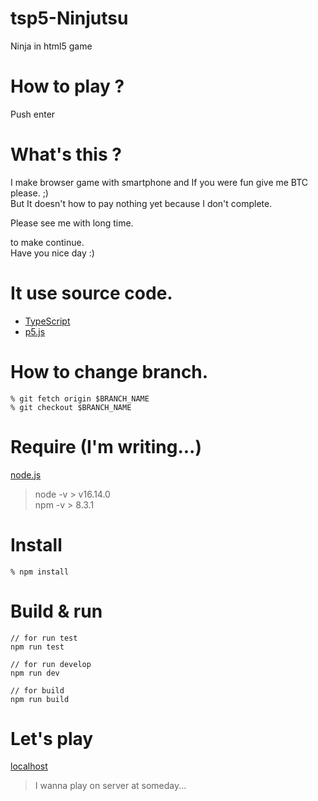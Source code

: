 # tsp5-Ninjutsu
Ninja in html5 game

# How to play ?
Push enter

# What's this ?
I make browser game with smartphone and If you were fun give me BTC please. ;)   
But It doesn't how to pay nothing yet because I don't complete.  
  
Please see me with long time.  
  
to make continue.  
Have you nice day :)  


# It use source code.
- [TypeScript](https://www.typescriptlang.org/)
- [p5.js](https://p5js.org/)

# How to change branch.
```
% git fetch origin $BRANCH_NAME  
% git checkout $BRANCH_NAME  
```

# Require (I'm writing...)
[node.js](https://nodejs.org/)
> node -v > v16.14.0  
> npm -v > 8.3.1   
  
# Install
```
% npm install  
```

# Build & run
```
// for run test
npm run test  

// for run develop
npm run dev  

// for build
npm run build  
```

# Let's play
[localhost](http://localhost:1234/)  
> I wanna play on server at someday...

